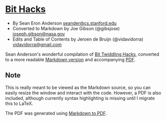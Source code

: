 # [Bit Hacks](http://graphics.stanford.edu/~seander/bithacks.html)
* By Sean Eron Anderson [seander@cs.stanford.edu](mailto:seander@cs.stanford.edu)
* Converted to Markdown by Joe Gibson (@gibsjose) [joseph.gibson@nasa.gov](mailto:joseph.gibson@nasa.gov)
* Edits and Table of Contents by Jeroen de Bruijn (@vidavidorra) [vidavidorra@gmail.com](mailto:vidavidorra@gmail.com)

Sean Anderson's wonderful compilation of [Bit Twiddling Hacks](http://graphics.stanford.edu/~seander/bithacks.html), converted to a more readable [Markdown version](BitHacks.md) and accompanying [PDF](BitHacks.pdf).

## Note
This is really meant to be viewed as the Markdown source, so you can easily resize the window and interact with the code. However, a PDF is also included, although currently syntax highlighting is missing until I migrate this to LaTeX.

The PDF was generated using [Markdown to PDF](http://markdowntopdf.com).

